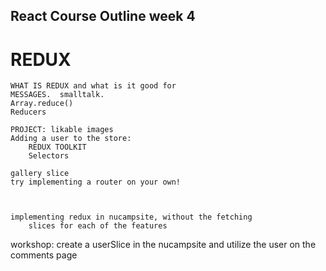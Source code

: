 ## React Course Outline week 4

# REDUX

    WHAT IS REDUX and what is it good for
    MESSAGES.  smalltalk.
    Array.reduce()
    Reducers

    PROJECT: likable images
    Adding a user to the store:
        REDUX TOOLKIT
        Selectors

    gallery slice
    try implementing a router on your own!



    implementing redux in nucampsite, without the fetching
        slices for each of the features

workshop:
create a userSlice in the nucampsite and utilize the user on the comments page
